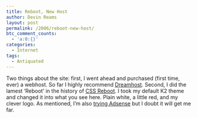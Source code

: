```yaml
---
title: Reboot, New Host
author: Devin Reams
layout: post
permalink: /2006/reboot-new-host/
btc_comment_counts:
  - 'a:0:{}'
categories:
  - Internet
tags:
  - Antiquated
---
```

Two things about the site: first, I went ahead and purchased (first time, ever) a webhost. So far I highly recommend [Dreamhost][1]. Second, I did the lamest &#8216;Reboot&#8217; in the history of [CSS Reboot][2]. I took my default K2 theme and changed it into what you see here. Plain white, a little red, and my clever logo. As mentioned, I&#8217;m also [trying Adsense][3] but I doubt it will get me far.

 [1]: http://www.dreamhost.com/
 [2]: http://www.cssreboot.com/
 [3]: https://devin.reams.me/2006/adsense-experiment/